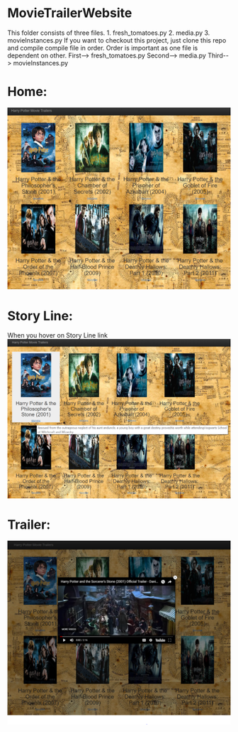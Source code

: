 # MovieTrailerWebsite 
This folder consists of three files.
     1. fresh_tomatoes.py
     2. media.py
     3. movieInstances.py
 If you want to checkout this project, just clone this repo and
 compile compile file in order. Order is important as one file is dependent on other.
     First--> fresh_tomatoes.py
     Second--> media.py
     Third-->  movieInstances.py
# Home:
![alt text](https://github.com/G-Radhika/MovieTrailerWebsite/blob/master/screen_shots/home.PNG)
# Story Line:
When you hover on Story Line link
![alt text](https://github.com/G-Radhika/MovieTrailerWebsite/blob/master/screen_shots/storyline.PNG)
# Trailer:
![alt_text](https://github.com/G-Radhika/MovieTrailerWebsite/blob/master/screen_shots/youtube_trailer_playing.PNG)
